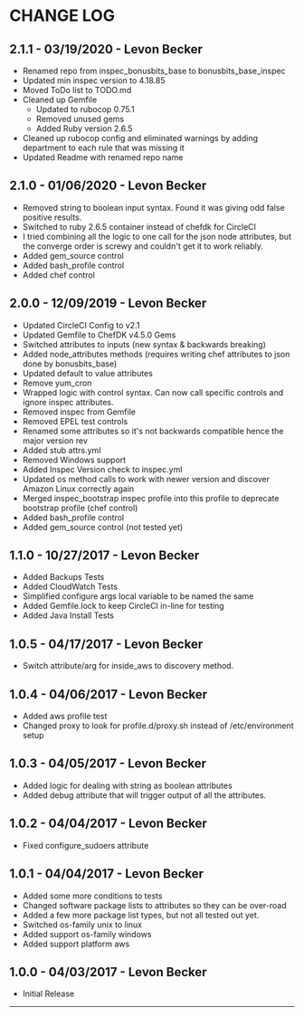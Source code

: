 # CHANGE LOG

## 2.1.1 - 03/19/2020 - Levon Becker
* Renamed repo from inspec_bonusbits_base to bonusbits_base_inspec
* Updated min inspec version to 4.18.85
* Moved ToDo list to TODO.md
* Cleaned up Gemfile
    * Updated to rubocop 0.75.1
    * Removed unused gems
    * Added Ruby version 2.6.5
* Cleaned up rubocop config and eliminated warnings by adding department to each rule that was missing it
* Updated Readme with renamed repo name

## 2.1.0 - 01/06/2020 - Levon Becker
* Removed string to boolean input syntax. Found it was giving odd false positive results.
* Switched to ruby 2.6.5 container instead of chefdk for CircleCI
* I tried combining all the logic to one call for the json node attributes, but the converge order is screwy and couldn't get it to work reliably.
* Added gem_source control
* Added bash_profile control
* Added chef control

## 2.0.0 - 12/09/2019 - Levon Becker
* Updated CircleCI Config to v2.1
* Updated Gemfile to ChefDK v4.5.0 Gems
* Switched attributes to inputs (new syntax & backwards breaking)
* Added node_attributes methods (requires writing chef attributes to json done by bonusbits_base)
* Updated default to value attributes
* Remove yum_cron
* Wrapped logic with control syntax. Can now call specific controls and ignore inspec attributes.
* Removed inspec from Gemfile
* Removed EPEL test controls
* Renamed some attributes so it's not backwards compatible hence the major version rev
* Added stub attrs.yml
* Removed Windows support
* Added Inspec Version check to inspec.yml
* Updated os method calls to work with newer version and discover Amazon Linux correctly again
* Merged inspec_bootstrap inspec profile into this profile to deprecate bootstrap profile (chef control)
* Added bash_profile control
* Added gem_source control (not tested yet)

## 1.1.0 - 10/27/2017 - Levon Becker
* Added Backups Tests
* Added CloudWatch Tests
* Simplified configure args local variable to be named the same
* Added Gemfile.lock to keep CircleCI in-line for testing
* Added Java Install Tests

## 1.0.5 - 04/17/2017 - Levon Becker
* Switch attribute/arg for inside_aws to discovery method.

## 1.0.4 - 04/06/2017 - Levon Becker
* Added aws profile test
* Changed proxy to look for profile.d/proxy.sh instead of /etc/environment setup

## 1.0.3 - 04/05/2017 - Levon Becker
* Added logic for dealing with string as boolean attributes
* Added debug attribute that will trigger output of all the attributes.

## 1.0.2 - 04/04/2017 - Levon Becker
* Fixed configure_sudoers attribute

## 1.0.1 - 04/04/2017 - Levon Becker
* Added some more conditions to tests
* Changed software package lists to attributes so they can be over-road
* Added a few more package list types, but not all tested out yet.
* Switched os-family unix to linux
* Added support os-family windows
* Added support platform aws

## 1.0.0 - 04/03/2017 - Levon Becker
* Initial Release

---